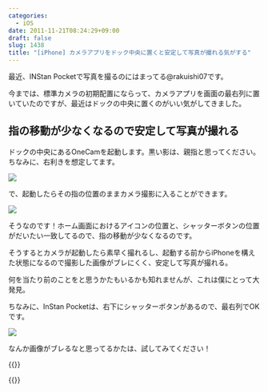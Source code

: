 ```yaml
---
categories:
  - iOS
date: 2011-11-21T08:24:29+09:00
draft: false
slug: 1438
title: "[iPhone] カメラアプリをドック中央に置くと安定して写真が撮れる気がする"
---
```


最近、INStan Pocketで写真を撮るのにはまってる@rakuishi07です。

今までは、標準カメラの初期配置にならって、カメラアプリを画面の最右列に置いていたのですが、最近はドックの中央に置くのがいい気がしてきました。

## 指の移動が少なくなるので安定して写真が撮れる

ドックの中央にあるOneCamを起動します。黒い影は、親指と思ってください。ちなみに、右利きを想定してます。

![](/images/2011/11/1438_1.png)

で、起動したらその指の位置のままカメラ撮影に入ることができます。

![](/images/2011/11/1438_2.png)

そうなのです！ホーム画面におけるアイコンの位置と、シャッターボタンの位置がだいたい一致してるので、指の移動が少なくなるのです。

そうするとカメラが起動したら素早く撮れるし、起動する前からiPhoneを構えた状態になるので撮影した画像がブレにくく、安定して写真が撮れる。

何を当たり前のことをと思うかたもいるかも知れませんが、これは僕にとって大発見。

ちなみに、InStan Pocketは、右下にシャッターボタンがあるので、最右列でOKです。

![](/images/2011/11/1438_3.png)

なんか画像がブレるなと思ってるかたは、試してみてください！

{{<app id="422845617" title="OneCam[連写,静音,ジオタグ] 2.5.0（￥170）" src="https://a3.mzstatic.com/us/r1000/101/Purple/fc/61/5d/mzl.iuqudcfx.100x100-75.png">}}

{{<app id="445365765" title="INStan Pocket - Toy Digital Camera 1.3.1（￥85）" src="https://a4.mzstatic.com/us/r1000/097/Purple/e4/56/33/mzl.zhyhxyjr.100x100-75.png">}}
